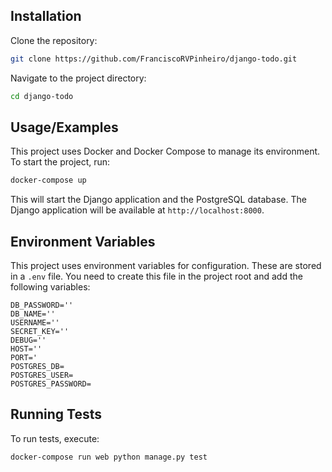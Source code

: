 ## Installation

Clone the repository:

```bash
git clone https://github.com/FranciscoRVPinheiro/django-todo.git

```

Navigate to the project directory:

```bash
cd django-todo
```

## Usage/Examples

This project uses Docker and Docker Compose to manage its environment. To start the project, run:

```bash
docker-compose up
```

This will start the Django application and the PostgreSQL database. The Django application will be available at `http://localhost:8000`.

## Environment Variables

This project uses environment variables for configuration. These are stored in a `.env` file. You need to create this file in the project root and add the following variables:

```env
DB_PASSWORD=''
DB_NAME=''
USERNAME=''
SECRET_KEY=''
DEBUG=''
HOST=''
PORT='
POSTGRES_DB=
POSTGRES_USER=
POSTGRES_PASSWORD=
```

## Running Tests

To run tests, execute:

```bash
docker-compose run web python manage.py test
```
